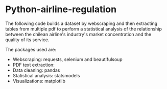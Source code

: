 # Python-airline-regulation
The following code builds a dataset by webscraping and then extracting tables from multiple pdf to perform a statistical analysis of the relationship between the chilean airline's industry's market concentration and the quality of its service.

The packages used are:
  - Webscraping: requests, selenium and beautifulsoup
  - PDF text extraction:
  - Data cleaning: pandas
  - Statistical analysis: statsmodels
  - Visualizations: matplotlib
